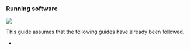 ### Running software

![](https://dl.dropbox.com/s/lhz9qa3qlmmheue/videoplaceholder.png)

This guide assumes that the following guides have already been followed.

* 
